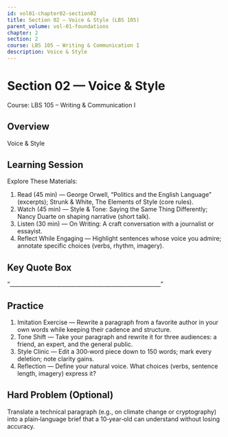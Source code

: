 ```yaml
---
id: vol01-chapter02-section02
title: Section 02 — Voice & Style (LBS 105)
parent_volume: vol-01-foundations
chapter: 2
section: 2
course: LBS 105 – Writing & Communication I
description: Voice & Style
---
```



# Section 02 — Voice & Style
Course: LBS 105 – Writing & Communication I

## Overview
Voice & Style


## Learning Session
Explore These Materials:
1. Read (45 min) — George Orwell, “Politics and the English Language” (excerpts); Strunk & White, The Elements of Style (core rules).  
2. Watch (45 min) — Style & Tone: Saying the Same Thing Differently; Nancy Duarte on shaping narrative (short talk).  
3. Listen (30 min) — On Writing: A craft conversation with a journalist or essayist.  
4. Reflect While Engaging — Highlight sentences whose voice you admire; annotate specific choices (verbs, rhythm, imagery).

## Key Quote Box
“_______________________________________________________”

## Practice
1. Imitation Exercise — Rewrite a paragraph from a favorite author in your own words while keeping their cadence and structure.  
2. Tone Shift — Take your paragraph and rewrite it for three audiences: a friend, an expert, and the general public.  
3. Style Clinic — Edit a 300‑word piece down to 150 words; mark every deletion; note clarity gains.  
4. Reflection — Define your natural voice. What choices (verbs, sentence length, imagery) express it?

## Hard Problem (Optional)
Translate a technical paragraph (e.g., on climate change or cryptography) into a plain‑language brief that a 10‑year‑old can understand without losing accuracy.